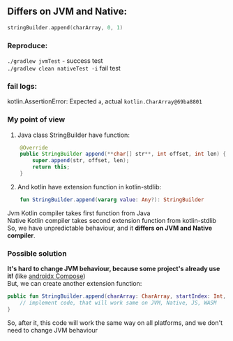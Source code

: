 ## Differs on JVM and Native:
```Kotlin
stringBuilder.append(charArray, 0, 1)
```

### Reproduce:
`./gradlew jvmTest` - success test  
`./gradlew clean nativeTest -i` fail test

### fail logs:
kotlin.AssertionError: Expected `a`, actual `kotlin.CharArray@69ba8801`  

### My point of view
1) Java class StringBuilder have function:
```java
    @Override
    public StringBuilder append(**char[] str**, int offset, int len) {
        super.append(str, offset, len);
        return this;
    }
```
2) And kotlin have extension function in kotlin-stdlib:
```kotlin
    fun StringBuilder.append(vararg value: Any?): StringBuilder
```
Jvm Kotlin compiler takes first function from Java  
Native Kotlin compiler takes second extension function from kotlin-stdlib  
So, we have unpredictable behaviour, and it **differs on JVM and Native compiler**.

### Possible solution
**It's hard to change JVM behaviour, because some project's already use it!**
(like [androidx Compose](https://github.com/JetBrains/androidx/blob/4f18b0bddfaf20f4f2cea2b61248cebcf0afc3be/compose/ui/ui-text/src/commonMain/kotlin/androidx/compose/ui/text/input/GapBuffer.kt#L191))   
But, we can create another extension function:  
```kotlin
public fun StringBuilder.append(charArray: CharArray, startIndex: Int, endIndex:Int): StringBuilder {
    // implement code, that will work same on JVM, Native, JS, WASM
}
```
So, after it, this code will work the same way on all platforms, and we don't need to change JVM behaviour

